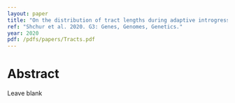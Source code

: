 ```yaml
---
layout: paper
title: "On the distribution of tract lengths during adaptive introgression"
ref: "Shchur et al. 2020. G3: Genes, Genomes, Genetics."
year: 2020
pdf: /pdfs/papers/Tracts.pdf
---
```


# Abstract

Leave blank